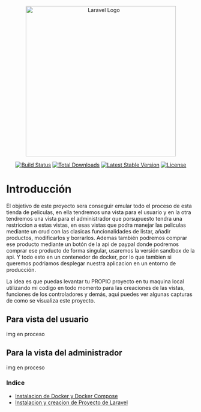 <p align="center"><a href="https://laravel.com" target="_blank"><img src="https://raw.githubusercontent.com/laravel/art/master/logo-lockup/5%20SVG/2%20CMYK/1%20Full%20Color/laravel-logolockup-cmyk-red.svg" width="400" alt="Laravel Logo"></a></p>

<p align="center">
<a href="https://github.com/laravel/framework/actions"><img src="https://github.com/laravel/framework/workflows/tests/badge.svg" alt="Build Status"></a>
<a href="https://packagist.org/packages/laravel/framework"><img src="https://img.shields.io/packagist/dt/laravel/framework" alt="Total Downloads"></a>
<a href="https://packagist.org/packages/laravel/framework"><img src="https://img.shields.io/packagist/v/laravel/framework" alt="Latest Stable Version"></a>
<a href="https://packagist.org/packages/laravel/framework"><img src="https://img.shields.io/packagist/l/laravel/framework" alt="License"></a>
</p>

# Introducción

El objetivo de este proyecto sera conseguir emular todo el proceso de esta tienda de peliculas, en ella tendremos una vista para el usuario y en la otra tendremos una vista para el administrador que porsupuesto tendra una restriccion a estas vistas, en esas vistas que podra manejar las peliculas mediante un crud con las clasicas funcionalidades de listar, añadir productos, modificarlos y borrarlos. Ademas también podremos comprar ese producto mediante un botón de la api de paypal donde podremos comprar ese producto de forma singular, usaremos la versión sandbox de la api. Y todo esto en un contenedor de docker, por lo que tambien si queremos podriamos desplegar nuestra aplicacion en un entorno de producción.

La idea es que puedas levantar tu PROPIO proyecto en tu maquina local utilizando mi codigo en todo momento para las creaciones de las vistas, funciones de los controladores y demás, aqui puedes ver algunas capturas de como se visualiza este proyecto.

## Para vista del usuario
img en proceso

## Para la vista del administrador
img en proceso

### Indice

* [Instalacion de Docker y Docker Compose](https://github.com/carlosjose1267/carlosjoseapplaravel/blob/main/instalardocker.md)
* [Instalacion y creacion de Proyecto de Laravel](https://github.com/carlosjose1267/carlosjoseapplaravel/blob/main/instalarlaravel.md)


